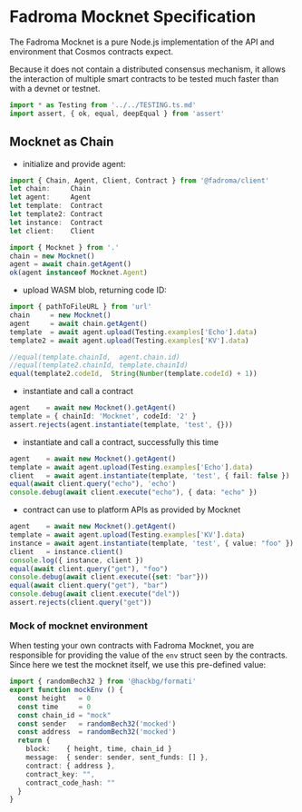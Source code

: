 # Fadroma Mocknet Specification

The Fadroma Mocknet is a pure Node.js implementation of the API and environment
that Cosmos contracts expect.

Because it does not contain a distributed consensus mechanism,
it allows the interaction of multiple smart contracts to be tested
much faster than with a devnet or testnet.

```typescript
import * as Testing from '../../TESTING.ts.md'
import assert, { ok, equal, deepEqual } from 'assert'
```

## Mocknet as Chain

* initialize and provide agent:

```typescript
import { Chain, Agent, Client, Contract } from '@fadroma/client'
let chain:     Chain
let agent:     Agent
let template:  Contract
let template2: Contract
let instance:  Contract
let client:    Client
```

```typescript
import { Mocknet } from '.'
chain = new Mocknet()
agent = await chain.getAgent()
ok(agent instanceof Mocknet.Agent)
```

* upload WASM blob, returning code ID:

```typescript
import { pathToFileURL } from 'url'
chain     = new Mocknet()
agent     = await chain.getAgent()
template  = await agent.upload(Testing.examples['Echo'].data)
template2 = await agent.upload(Testing.examples['KV'].data)

//equal(template.chainId,  agent.chain.id)
//equal(template2.chainId, template.chainId)
equal(template2.codeId,  String(Number(template.codeId) + 1))
```

* instantiate and call a contract

```typescript
agent    = await new Mocknet().getAgent()
template = { chainId: 'Mocknet', codeId: '2' }
assert.rejects(agent.instantiate(template, 'test', {}))
```

* instantiate and call a contract, successfully this time

```typescript
agent    = await new Mocknet().getAgent()
template = await agent.upload(Testing.examples['Echo'].data)
client   = await agent.instantiate(template, 'test', { fail: false })
equal(await client.query("echo"), 'echo')
console.debug(await client.execute("echo"), { data: "echo" })
```

* contract can use to platform APIs as provided by Mocknet

```typescript
agent    = await new Mocknet().getAgent()
template = await agent.upload(Testing.examples['KV'].data)
instance = await agent.instantiate(template, 'test', { value: "foo" })
client   = instance.client()
console.log({ instance, client })
equal(await client.query("get"), "foo")
console.debug(await client.execute({set: "bar"}))
equal(await client.query("get"), "bar")
console.debug(await client.execute("del"))
assert.rejects(client.query("get"))
```

### Mock of mocknet environment

When testing your own contracts with Fadroma Mocknet, you are responsible
for providing the value of the `env` struct seen by the contracts.
Since here we test the mocknet itself, we use this pre-defined value:

```typescript
import { randomBech32 } from '@hackbg/formati'
export function mockEnv () {
  const height   = 0
  const time     = 0
  const chain_id = "mock"
  const sender   = randomBech32('mocked')
  const address  = randomBech32('mocked')
  return {
    block:    { height, time, chain_id }
    message:  { sender: sender, sent_funds: [] },
    contract: { address },
    contract_key: "",
    contract_code_hash: ""
  }
}
```
